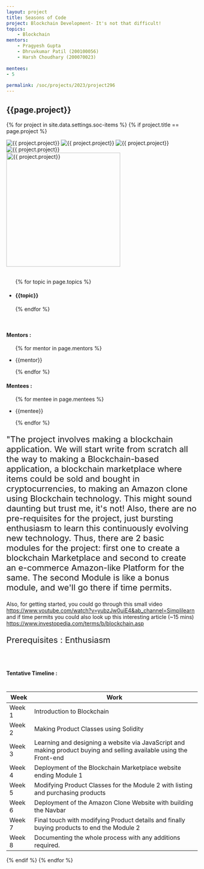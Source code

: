 ```yaml
---
layout: project
title: Seasons of Code
project: Blockchain Development- It's not that difficult!
topics:
    - Blockchain
mentors:
    - Pragyesh Gupta	
    - Dhruvkumar Patil (200100056)
    - Harsh Choudhary (200070023)
    
mentees:
- 5 
    
permalink: /soc/projects/2023/project296
---
```


<h2 class="display1 m-3 p-3 text-center project-title">{{page.project}}</h2>

{% for project in site.data.settings.soc-items %}
{% if project.title == page.project %}

<div class ="img-soc d-block"> 
    <img src="{{ site.baseurl }}/{{ project.image }}" alt="{{ project.project}}" class="image-1">
    <img src="{{ site.baseurl }}/{{ project.image }}" alt="{{ project.project}}" class="image-2">
    <img src="{{ site.baseurl }}/{{ project.image }}" alt="{{ project.project}}" class="image-3">
    <img src="{{ site.baseurl }}/{{ project.image }}" alt="{{ project.project}}" class="image-4">
</div>
<div class = "mobile-img-soc">
  <img src="{{ site.baseurl }}/{{ project.image }}"  width = "300" height="300" alt="{{ project.project}}" class="border rounded">
  </div>
<div >
    <br>
    <ul>
        {% for topic in page.topics %}
        <li><h4 class="text-primary text-center topics">{{topic}}</h4></li>
        {% endfor %}
    </ul>
    <br>
    <h4 class="display3  ">Mentors :</h4> 
    <ul>
        {% for mentor in page.mentors %}
        <li><p class="lead">{{mentor}}</p></li>
        {% endfor %}
    </ul>
    <h4 class="display3  ">Mentees :</h4> 
    <ul>
        {% for mentee in page.mentees %}
        <li><p class="lead">{{mentee}}</p></li>
        {% endfor %}
    </ul>
</div>
<div>
    <p class="display3 project-desc" style = "font-size:22px;" >
        "The project involves making a blockchain application. We will start write from scratch all the way to making a Blockchain-based application, a blockchain marketplace where items could be sold and bought in cryptocurrencies, to making an Amazon clone using Blockchain technology. This might sound daunting but trust me, it's not! Also, there are no pre-requisites for the project, just bursting enthusiasm to learn this continuously evolving new technology. Thus, there are 2 basic modules for the project: first one to create a blockchain Marketplace and second to create an e-commerce Amazon-like Platform for the same. The second Module is like a bonus module, and we'll go there if time permits.<br>

Also, for getting started, you could go through this small video https://www.youtube.com/watch?v=yubzJw0uiE4&ab_channel=Simplilearn and if time permits you could also look up this interesting article (~15 mins) https://www.investopedia.com/terms/b/blockchain.asp
<p class="display3" style = "font-size:22px;" >
Prerequisites : Enthusiasm 
<br>
<br>
<div class = "d-flex flex-wrap">
<div>
    <h4 class="display3" style="margin:40px 0px 40px 0px;">Tentative Timeline :</h4>
    <table class="table table-striped w-100">
    <thead>
        <tr>
        <th>Week</th>
        <th>Work</th>
        </tr>
    </thead>
    <tbody>
    <tr>
      <td >Week 1</td>
      <td> Introduction to Blockchain</td>
    </tr>
    <tr>
      <td>Week 2</td>
      <td>Making Product Classes using Solidity</td>
    </tr>
    <tr>
      <td>Week 3</td>
      <td>Learning and designing a website via JavaScript and making product buying and selling available using the Front-end</td>
    </tr>
    <tr>
      <td>Week 4</td>
      <td>Deployment of the Blockchain Marketplace website ending Module 1</td>
    </tr>
    <tr>
      <td>Week 5</td>
      <td>Modifying Product Classes for the Module 2 with listing and purchasing products</td>
    </tr>
    <tr>
      <td>Week 6</td>
      <td>Deployment of the Amazon Clone Website with building the Navbar</td>
    </tr>
    <tr>
      <td>Week 7</td>
      <td>Final touch with modifying Product details and finally buying products to end the Module 2</td>
    </tr>
    <tr>
      <td>Week 8</td>
      <td>Documenting the whole process with any additions required.</td>
    </tr>
    </tbody>
    </table>
</div>
</div>
{% endif %}
{% endfor %}
